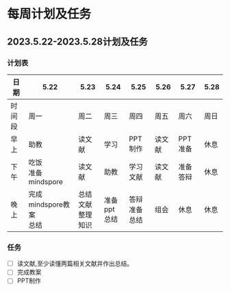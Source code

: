 # 每周计划及任务

## 2023.5.22-2023.5.28计划及任务


### 计划表
| 日期  | 5.22        | 5.23          | 5.24      | 5.25          | 5.26     | 5.27     | 5.28   |
|-------|-------------|---------------|-----------|---------------|----------|----------|--------|
| 时间段 | 周一        | 周二          | 周三      | 周四          | 周五     | 周六     | 周日   |
| 早上  | 助教        | 读文献         | 学习      | PPT制作        | 读文献     | PPT准备   | 休息   |
| 下午  | 吃饭<br/>准备mindspore | 读文献         | 助教      | 学习<br/>文献   | 读文献     | 准备答辩   | 休息   |
| 晚上  | 完成mindspore教案<br/>总结 | 总结文献<br/>整理知识 | 准备ppt<br/>总结 | 答辩准备<br/>总结 | 组会     | 休息     | 休息   |
### 任务
- [ ] 读文献,至少读懂两篇相关文献并作出总结。
- [ ] 完成教案
- [ ] PPT制作
